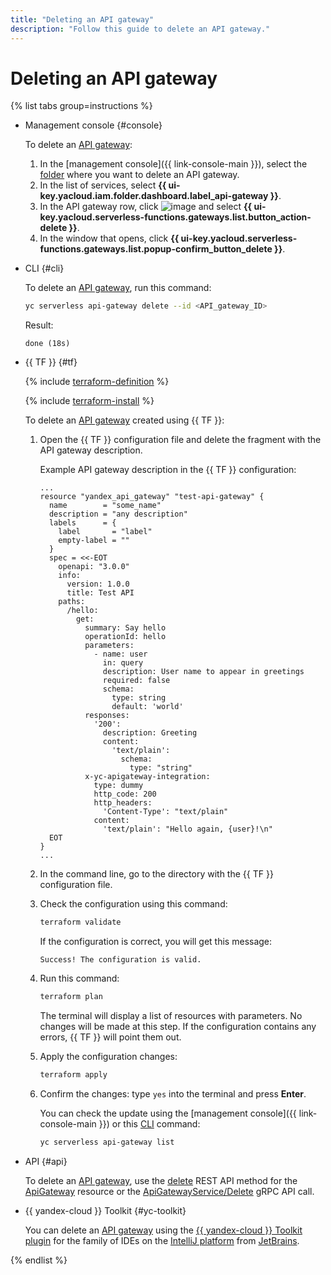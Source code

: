 ```yaml
---
title: "Deleting an API gateway"
description: "Follow this guide to delete an API gateway."
---
```


# Deleting an API gateway

{% list tabs group=instructions %}

- Management console {#console}

   To delete an [API gateway](../concepts/index.md):
   1. In the [management console]({{ link-console-main }}), select the [folder](../../resource-manager/concepts/resources-hierarchy.md#folder) where you want to delete an API gateway.
   1. In the list of services, select **{{ ui-key.yacloud.iam.folder.dashboard.label_api-gateway }}**.
   1. In the API gateway row, click ![image](../../_assets/console-icons/ellipsis.svg) and select **{{ ui-key.yacloud.serverless-functions.gateways.list.button_action-delete }}**.
   1. In the window that opens, click **{{ ui-key.yacloud.serverless-functions.gateways.list.popup-confirm_button_delete }}**.

- CLI {#cli}

   To delete an [API gateway](../concepts/index.md), run this command:

   ```bash
   yc serverless api-gateway delete --id <API_gateway_ID>
   ```

   Result:

   ```text
   done (18s)
   ```

- {{ TF }} {#tf}

   {% include [terraform-definition](../../_tutorials/_tutorials_includes/terraform-definition.md) %}

   {% include [terraform-install](../../_includes/terraform-install.md) %}

   To delete an [API gateway](../concepts/index.md) created using {{ TF }}:

   1. Open the {{ TF }} configuration file and delete the fragment with the API gateway description.

      Example API gateway description in the {{ TF }} configuration:

      ```hcl
      ...
      resource "yandex_api_gateway" "test-api-gateway" {
        name        = "some_name"
        description = "any description"
        labels      = {
          label       = "label"
          empty-label = ""
        }
        spec = <<-EOT
          openapi: "3.0.0"
          info:
            version: 1.0.0
            title: Test API
          paths:
            /hello:
              get:
                summary: Say hello
                operationId: hello
                parameters:
                  - name: user
                    in: query
                    description: User name to appear in greetings
                    required: false
                    schema:
                      type: string
                      default: 'world'
                responses:
                  '200':
                    description: Greeting
                    content:
                      'text/plain':
                        schema:
                          type: "string"
                x-yc-apigateway-integration:
                  type: dummy
                  http_code: 200
                  http_headers:
                    'Content-Type': "text/plain"
                  content:
                    'text/plain': "Hello again, {user}!\n"
        EOT
      }
      ...
      ```

   1. In the command line, go to the directory with the {{ TF }} configuration file.
   1. Check the configuration using this command:

      ```bash
      terraform validate
      ```

      If the configuration is correct, you will get this message:

      ```text
      Success! The configuration is valid.
      ```

   1. Run this command:

      ```bash
      terraform plan
      ```

      The terminal will display a list of resources with parameters. No changes will be made at this step. If the configuration contains any errors, {{ TF }} will point them out.

   1. Apply the configuration changes:

      ```bash
      terraform apply
      ```

   1. Confirm the changes: type `yes` into the terminal and press **Enter**.

      You can check the update using the [management console]({{ link-console-main }}) or this [CLI](../../cli/) command:

      ```bash
      yc serverless api-gateway list
      ```

- API {#api}

   To delete an [API gateway](../concepts/index.md), use the [delete](../apigateway/api-ref/ApiGateway/delete.md) REST API method for the [ApiGateway](../apigateway/api-ref/ApiGateway/index.md) resource or the [ApiGatewayService/Delete](../apigateway/api-ref/grpc/apigateway_service.md#Delete) gRPC API call.

- {{ yandex-cloud }} Toolkit {#yc-toolkit}

   You can delete an [API gateway](../concepts/index.md) using the [{{ yandex-cloud }} Toolkit plugin](https://github.com/yandex-cloud/ide-plugin-jetbrains/blob/master/README.en.md) for the family of IDEs on the [IntelliJ platform](https://www.jetbrains.com/opensource/idea/) from [JetBrains](https://www.jetbrains.com/).

{% endlist %}